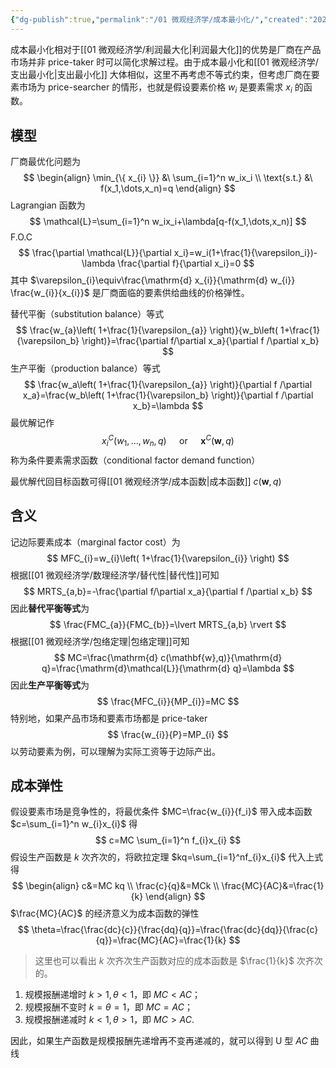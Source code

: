 ```yaml
---
{"dg-publish":true,"permalink":"/01 微观经济学/成本最小化/","created":"2023-06-18T16:33:22.267+08:00","updated":"2024-06-20T17:08:13.516+08:00"}
---
```



成本最小化相对于[[01 微观经济学/利润最大化\|利润最大化]]的优势是厂商在产品市场并非 price-taker 时可以简化求解过程。由于成本最小化和[[01 微观经济学/支出最小化\|支出最小化]] 大体相似，这里不再考虑不等式约束，但考虑厂商在要素市场为 price-searcher 的情形，也就是假设要素价格 $w_{i}$ 是要素需求 $x_{i}$ 的函数。
## 模型

厂商最优化问题为
$$
\begin{align}
\min_{\{ x_{i} \}} &\ \sum_{i=1}^n w_ix_i \\
\text{s.t.} &\ f(x_1,\dots,x_n)=q
\end{align}
$$
Lagrangian 函数为
$$
\mathcal{L}=\sum_{i=1}^n w_ix_i+\lambda[q-f(x_1,\dots,x_n)]
$$
F.O.C
$$
\frac{\partial \mathcal{L}}{\partial x_i}=w_i(1+\frac{1}{\varepsilon_i})-\lambda \frac{\partial f}{\partial x_i}=0
$$
其中 $\varepsilon_{i}\equiv\frac{\mathrm{d} x_{i}}{\mathrm{d} w_{i}} \frac{w_{i}}{x_{i}}$ 是厂商面临的要素供给曲线的价格弹性。

替代平衡（substitution balance）等式
$$
\frac{w_{a}\left( 1+\frac{1}{\varepsilon_{a}} \right)}{w_b\left( 1+\frac{1}{\varepsilon_b} \right)}=\frac{\partial f/\partial x_a}{\partial f /\partial x_b}
$$
生产平衡（production balance）等式
$$
\frac{w_a\left( 1+\frac{1}{\varepsilon_{a}} \right)}{\partial f /\partial x_a}=\frac{w_b\left( 1+\frac{1}{\varepsilon_b} \right)}{\partial f /\partial x_b}=\lambda
$$
最优解记作
$$
x_{i}^C(w_{1},\dots,w_{n},q)\quad\text{ or }\quad\mathbf{x}^C(\mathbf{w},q)
$$
称为条件要素需求函数（conditional factor demand function）

最优解代回目标函数可得[[01 微观经济学/成本函数\|成本函数]] $c(\mathbf{w},q)$

## 含义

记边际要素成本（marginal factor cost）为
$$
MFC_{i}=w_{i}\left( 1+\frac{1}{\varepsilon_{i}} \right)
$$
根据[[01 微观经济学/数理经济学/替代性\|替代性]]可知
$$
MRTS_{a,b}=-\frac{\partial f/\partial x_a}{\partial f /\partial x_b}
$$
因此**替代平衡等式**为
$$
\frac{FMC_{a}}{FMC_{b}}=\lvert MRTS_{a,b} \rvert
$$
根据[[01 微观经济学/包络定理\|包络定理]]可知
$$
MC=\frac{\mathrm{d} c(\mathbf{w},q)}{\mathrm{d} q}=\frac{\mathrm{d}\mathcal{L}}{\mathrm{d} q}=\lambda
$$
因此**生产平衡等式**为
$$
\frac{MFC_{i}}{MP_{i}}=MC
$$
特别地，如果产品市场和要素市场都是 price-taker
$$
\frac{w_{i}}{P}=MP_{i}
$$
以劳动要素为例，可以理解为实际工资等于边际产出。

## 成本弹性

假设要素市场是竞争性的，将最优条件 $MC=\frac{w_{i}}{f_i}$ 带入成本函数 $c=\sum_{i=1}^n w_{i}x_{i}$ 得
$$
c=MC \sum_{i=1}^n f_{i}x_{i}
$$
假设生产函数是 $k$ 次齐次的，将欧拉定理 $kq=\sum_{i=1}^nf_{i}x_{i}$ 代入上式得
$$
\begin{align}
c&=MC kq \\
\frac{c}{q}&=MCk \\
\frac{MC}{AC}&=\frac{1}{k}
\end{align}
$$
$\frac{MC}{AC}$ 的经济意义为成本函数的弹性
$$
\theta=\frac{\frac{dc}{c}}{\frac{dq}{q}}=\frac{\frac{dc}{dq}}{\frac{c}{q}}=\frac{MC}{AC}=\frac{1}{k}
$$
> 这里也可以看出 $k$ 次齐次生产函数对应的成本函数是 $\frac{1}{k}$ 次齐次的。

1. 规模报酬递增时 $k>1,\theta<1$，即 $MC<AC$；
2. 规模报酬不变时 $k=\theta=1$，即 $MC=AC$；
3. 规模报酬递减时 $k<1,\theta>1$，即 $MC>AC$.

因此，如果生产函数是规模报酬先递增再不变再递减的，就可以得到 U 型 $AC$ 曲线